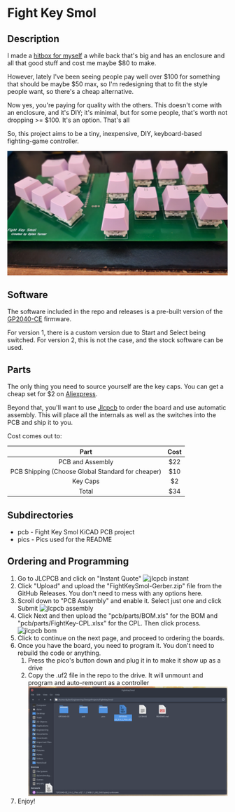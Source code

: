 # Fight Key Smol

## Description

I made a [hitbox for myself](https://hackaday.io/project/185796-fight-key-wide) a while back that's big and has an enclosure and all that good stuff and cost me maybe $80 to make.

However, lately I've been seeing people pay well over $100 for something that should be maybe $50 max, so I'm redesigning that to fit the style people want, so there's a cheap alternative.

Now yes, you're paying for quality with the others. This doesn't come with an enclosure, and it's DIY; it's minimal, but for some people, that's worth not dropping >= $100. It's an option. That's all

So, this project aims to be a tiny, inexpensive, DIY, keyboard-based fighting-game controller.

![Image of Physical Fight Key](pics/board-pic.jpg)

## Software

The software included in the repo and releases is a pre-built version of the [GP2040-CE](https://github.com/OpenStickCommunity/GP2040-CE) firmware.

For version 1, there is a custom version due to Start and Select being switched. For version 2, this is not the case, and the stock software can be used.

## Parts

The only thing you need to source yourself are the key caps. You can get a cheap set for $2 on [Aliexpress](CapLink).

Beyond that, you'll want to use [Jlcpcb](https://jlcpcb.com) to order the board and use automatic assembly. This will place all the internals as well as the switches into the PCB and ship it to you.

Cost comes out to:

| Part                                              | Cost |
|:-------------------------------------------------:|:----:|
| PCB and Assembly                                  | $22  |
| PCB Shipping (Choose Global Standard for cheaper) | $10  |
| Key Caps                                          | $2   |
| Total                                             | $34  |

[CapLink]: https://www.aliexpress.us/item/3256803462871478.html?spm=a2g0o.productlist.main.15.fd98sl21sl21Ub&algo_pvid=9ed2559f-ab14-4ea8-b05c-93050b38520c&algo_exp_id=9ed2559f-ab14-4ea8-b05c-93050b38520c-7&pdp_npi=3%40dis%21USD%211.5%211.12%21%21%21%21%21%4021224e9b16806567975486574d074d%2112000026645768333%21sea%21US%210&curPageLogUid=vViLogs9j2Z2 "Aliexpress"

## Subdirectories

- pcb - Fight Key Smol KiCAD PCB project
- pics - Pics used for the README

## Ordering and Programming

1. Go to JLCPCB and click on "Instant Quote"
   ![jlcpcb instant](pics/instant-quote.png)
2. Click "Upload" and upload the "FightKeySmol-Gerber.zip" file from the GitHub Releases. You don't need to mess with any options here.
3. Scroll down to "PCB Assembly" and enable it. Select just one and click Submit
   ![jlcpcb assembly](pics/assembly-sel.png)
4. Click Next and then upload the "pcb/parts/BOM.xls" for the BOM and "pcb/parts/FightKey-CPL.xlsx" for the CPL. Then click process.
   ![jlcpcb bom](pic/bom-cpl.png)
5. Click to continue on the next page, and proceed to ordering the boards.
6. Once you have the board, you need to program it. You don't need to rebuild the code or anything.
   1. Press the pico's button down and plug it in to make it show up as a drive
   2. Copy the .uf2 file in the repo to the drive. It will unmount and program and auto-remount as a controller
   ![pico programming](pics/drag-n-drop.png)
7. Enjoy!

